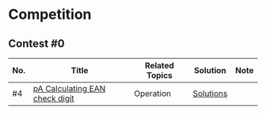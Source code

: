 # Competition

## Contest #0

No. | Title | Related Topics | Solution | Note
---|---|---|---|---|
#4 | [pA Calculating EAN check digit](https://judge.csie.ncku.edu.tw/problems/4) | Operation | [Solutions](Solutions/1.%20Two%20Sum) |
